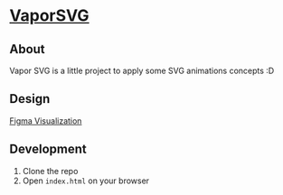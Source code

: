 # [VaporSVG](https://vapor.fabioromeiro.com.br)

## About

Vapor SVG is a little project to apply some SVG animations concepts :D

## Design

[Figma Visualization](https://www.figma.com/file/oq13Dm18FPdzFmly8s1DqY/PersonalVapor) 

## Development

1) Clone the repo
2) Open `index.html` on your browser
